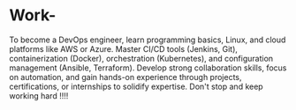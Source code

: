 # Work-
To become a DevOps engineer, learn programming basics, Linux, and cloud platforms like AWS or Azure. Master CI/CD tools (Jenkins, Git), containerization (Docker), orchestration (Kubernetes), and configuration management (Ansible, Terraform). Develop strong collaboration skills, focus on automation, and gain hands-on experience through projects, certifications, or internships to solidify expertise.
Don't stop and keep working hard
!!!!